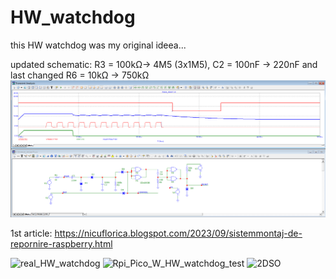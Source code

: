 # HW_watchdog
this HW watchdog was my original ideea...

updated schematic: R3 = 100kΩ-> 4M5 (3x1M5), C2 = 100nF -> 220nF and last changed R6 = 10kΩ -> 750kΩ
![schematic + signals](https://github.com/tehniq3/HW_watchdog/blob/main/HW_watchdog_for_RPi_Pico_W_simulation_MicroCap_by_NicuFLORICA.png)

1st article: https://nicuflorica.blogspot.com/2023/09/sistemmontaj-de-repornire-raspberry.html

![real_HW_watchdog](https://blogger.googleusercontent.com/img/b/R29vZ2xl/AVvXsEjdAoupAwXP5e2IRbsy3KYmpoS3XSbw7MK3BUrWz78NBUcS24akKczMCj9cUx55IIZWKwNs4YTgXBTStcFXIprXCrnE7QurzcYhxgLNIvVniTe-aLBB9V-AYs1vSGlUilrs2mI5ckks96N6Zo42Xc9aT0VjILAy3KHm-ueX0uaFc7iC1Pm2fB0X81JQVRrz/w200-h150/HW_watchdog_01.jpg)
![Rpi_Pico_W_HW_watchdog_test](https://blogger.googleusercontent.com/img/b/R29vZ2xl/AVvXsEhocUrZ_gKRorziIj7WsoLRd27fRJhUe3tJpOTM1x1aiSkSEkZLWrFSVwQtUAwsqxspjmUzoT4gK4gFzKjA8cncuUwYAZtHkVbtuh_FqmD05J_NMraP4PrEVOxfE4D9VAArXHb8HfrySoc8iKHzuxQvE2ulEwV4RRQV8CW9ultOAGaYlNEt1in3b47dQipe/w200-h150/HW_watchdog_11.jpg)
![2DSO](https://blogger.googleusercontent.com/img/b/R29vZ2xl/AVvXsEgJHFOv70CDlkoc2X9DyeAx4Tpjh3nxb9RhlCHtjpqsBNnv3So3wqT3pq5SoF7MAjdu9ICYv-VRDNhYjA3Ft6TBOPOLCHRXkLlTHU-2_WtNgn6QwklOJi_waCPhA5zlGMkzyGlN-BvED816Qp9rkJs83LrXuWg1p4DBUiQiGsBvajLCZzZQdiiXACXkSQUF/w200-h150/HW_watchdog_10.jpg)



